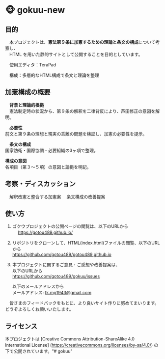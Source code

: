 # 🐵 gokuu-new

## 目的
　本プロジェクトは、**憲法第９条に加憲するための理論と条文の構成**について考察し、  
　HTML を用いた静的サイトとして公開することを目的としています。

　使用エディタ：TeraPad 
 
　構成：多層的なHTML構成で条文と理論を整理

## 加憲構成の概要

　**背景と理論的根拠**  
　憲法制定時の状況から、第９条の解釈を二律背反により、芦田修正の意図を解明。

　**必要性**  
  前文と第９条の理想と現実の乖離の問題を検証し、加憲の必要性を提示。

　**条文の構成**  
  国家防衛・国際協調・必要組織の3ヶ項で整理。
  
  **構成の意図**  
  各項目（第３～５項）の意図と論拠を明記。
  
## 考察・ディスカッション

　解釈改憲と整合する加憲案
　条文構成の改善提案

## 使い方
1. ゴクウプロジェクトの公開ページの閲覧は、以下のURLから  
　    https://gotou489.github.io/

2. リポジトリをクローンして、HTML(index.html)ファイルの閲覧、以下のURLから  
      https://github.com/gotou489/gotou489.github.io
  
3. 本プロジェクトに関するご意見・ご感想や改善提案は、  
     以下のURLから  
      https://github.com/gotou489/gokuu/issues
   
     以下のメールアドレスから  
  メールアドレス: tk.mg1943@gmail.com

　皆さまのフィードバックをもとに、より良いサイト作りに努めてまいります。どうぞよろしくお願いいたします。

## ライセンス
 本プロジェクトは [Creative Commons Attribution-ShareAlike 4.0 International License]
 (https://creativecommons.org/licenses/by-sa/4.0/) の下で公開されています。"# gokuu" 
